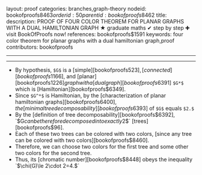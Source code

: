 layout: proof
categories: branches,graph-theory
nodeid: bookofproofs$8463
orderid: 50
parentid: bookofproofs$8462
title: 
description: PROOF OF FOUR COLOR THEOREM FOR PLANAR GRAPHS WITH A DUAL HAMILTONIAN GRAPH ★ graduate maths ✔ step by step ✚ visit BookOfProofs now!
references: bookofproofs$1591
keywords: four color theorem for planar graphs with a dual hamiltonian graph,proof
contributors: bookofproofs

---


---

* By hypothesis, `$G$` is a [simple][bookofproofs$523], [connected][bookofproofs$1166], and [planar][bookofproofs$1226] graph with a [dual graph][bookofproofs$6391] `$G*$` which is [Hamiltonian][bookofproofs$6349].
* Since `$G^*$` is Hamiltonian, by the [characterization of planar hamiltonian graphs][bookofproofs$6400], the [minimal tree decomposability][bookofproofs$6393] of `$G$` equals `$2.$`
* By the [definition of tree decomposability][bookofproofs$6392], `$G$` can be therefore decomposed into exactly `$2$` [trees][bookofproofs$96].
* Each of these two trees can be colored with two colors, [since any tree can be colored with two colors][bookofproofs$8460].
* Therefore, we can choose two colors for the first tree and some other two colors for the second tree.
* Thus, its [chromatic number][bookofproofs$8448] obeys the inequality `$\chi(G)\le 2\cdot 2=4.$`

